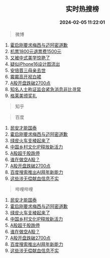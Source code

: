 <div align="center"><h2>实时热搜榜</h2><h4>2024-02-05 11:22:01</h4></div>

> 微博  

1. [霍启刚要求梅西与迈阿密道歉](https://s.weibo.com/weibo?q=%23%E9%9C%8D%E5%90%AF%E5%88%9A%E8%A6%81%E6%B1%82%E6%A2%85%E8%A5%BF%E4%B8%8E%E8%BF%88%E9%98%BF%E5%AF%86%E9%81%93%E6%AD%89%23&t=31&band_rank=1&Refer=top)<br />
2. [机票1800元退票费1500元](https://s.weibo.com/weibo?q=%23%E6%9C%BA%E7%A5%A81800%E5%85%83%E9%80%80%E7%A5%A8%E8%B4%B91500%E5%85%83%23&t=31&band_rank=2&Refer=top)<br />
3. [又被中式美学惊艳了](https://s.weibo.com/weibo?q=%23%E5%8F%88%E8%A2%AB%E4%B8%AD%E5%BC%8F%E7%BE%8E%E5%AD%A6%E6%83%8A%E8%89%B3%E4%BA%86%23&t=31&band_rank=3&Refer=top)<br />
4. [疑似iPhone16设计图流出](https://s.weibo.com/weibo?q=%23%E7%96%91%E4%BC%BCiPhone16%E8%AE%BE%E8%AE%A1%E5%9B%BE%E6%B5%81%E5%87%BA%23&t=31&band_rank=4&Refer=top)<br />
5. [安倍晋三母亲去世](https://s.weibo.com/weibo?q=%23%E5%AE%89%E5%80%8D%E6%99%8B%E4%B8%89%E6%AF%8D%E4%BA%B2%E5%8E%BB%E4%B8%96%23&t=31&band_rank=5&Refer=top)<br />
6. [霉霉高开衩白裙](https://s.weibo.com/weibo?q=%23%E9%9C%89%E9%9C%89%E9%AB%98%E5%BC%80%E8%A1%A9%E7%99%BD%E8%A3%99%23&t=31&band_rank=6&Refer=top)<br />
7. [A股开盘跌破2700点](https://s.weibo.com/weibo?q=%23A%E8%82%A1%E5%BC%80%E7%9B%98%E8%B7%8C%E7%A0%B42700%E7%82%B9%23&t=31&band_rank=7&Refer=top)<br />
8. [知名人士称证监会紧急消息非比寻常](https://s.weibo.com/weibo?q=%23%E7%9F%A5%E5%90%8D%E4%BA%BA%E5%A3%AB%E7%A7%B0%E8%AF%81%E7%9B%91%E4%BC%9A%E7%B4%A7%E6%80%A5%E6%B6%88%E6%81%AF%E9%9D%9E%E6%AF%94%E5%AF%BB%E5%B8%B8%23&t=31&band_rank=8&Refer=top)<br />
9. [格莱美颁奖礼](https://s.weibo.com/weibo?q=%E6%A0%BC%E8%8E%B1%E7%BE%8E%E9%A2%81%E5%A5%96%E7%A4%BC&t=31&band_rank=9&Refer=top)<br />

> 知乎  


> 百度  

1. [民安才能国泰](https://www.baidu.com/s?wd=%E6%B0%91%E5%AE%89%E6%89%8D%E8%83%BD%E5%9B%BD%E6%B3%B0&sa=fyb_news&rsv_dl=fyb_news)<br />
2. [霍启刚要求梅西与迈阿密道歉](https://www.baidu.com/s?wd=%E9%9C%8D%E5%90%AF%E5%88%9A%E8%A6%81%E6%B1%82%E6%A2%85%E8%A5%BF%E4%B8%8E%E8%BF%88%E9%98%BF%E5%AF%86%E9%81%93%E6%AD%89&sa=fyb_news&rsv_dl=fyb_news)<br />
3. [绿皮火车支棱起来了](https://www.baidu.com/s?wd=%E7%BB%BF%E7%9A%AE%E7%81%AB%E8%BD%A6%E6%94%AF%E6%A3%B1%E8%B5%B7%E6%9D%A5%E4%BA%86&sa=fyb_news&rsv_dl=fyb_news)<br />
4. [中国乡村文化IP释放新活力](https://www.baidu.com/s?wd=%E4%B8%AD%E5%9B%BD%E4%B9%A1%E6%9D%91%E6%96%87%E5%8C%96IP%E9%87%8A%E6%94%BE%E6%96%B0%E6%B4%BB%E5%8A%9B&sa=fyb_news&rsv_dl=fyb_news)<br />
5. [A股超千股跌停](https://www.baidu.com/s?wd=A%E8%82%A1%E8%B6%85%E5%8D%83%E8%82%A1%E8%B7%8C%E5%81%9C&sa=fyb_news&rsv_dl=fyb_news)<br />
6. [谁在做空A股？](https://www.baidu.com/s?wd=%E8%B0%81%E5%9C%A8%E5%81%9A%E7%A9%BAA%E8%82%A1%EF%BC%9F&sa=fyb_news&rsv_dl=fyb_news)<br />
7. [A股开盘跌破2700点](https://www.baidu.com/s?wd=A%E8%82%A1%E5%BC%80%E7%9B%98%E8%B7%8C%E7%A0%B42700%E7%82%B9&sa=fyb_news&rsv_dl=fyb_news)<br />
8. [百度搜索推出AI拜年新能力](https://www.baidu.com/s?wd=%E7%99%BE%E5%BA%A6%E6%90%9C%E7%B4%A2%E6%8E%A8%E5%87%BAAI%E6%8B%9C%E5%B9%B4%E6%96%B0%E8%83%BD%E5%8A%9B&sa=fyb_news&rsv_dl=fyb_news)<br />
9. [这些涉无偿献血信息不实](https://www.baidu.com/s?wd=%E8%BF%99%E4%BA%9B%E6%B6%89%E6%97%A0%E5%81%BF%E7%8C%AE%E8%A1%80%E4%BF%A1%E6%81%AF%E4%B8%8D%E5%AE%9E&sa=fyb_news&rsv_dl=fyb_news)<br />

> 哔哩哔哩  

1. [民安才能国泰](https://www.baidu.com/s?wd=%E6%B0%91%E5%AE%89%E6%89%8D%E8%83%BD%E5%9B%BD%E6%B3%B0&sa=fyb_news&rsv_dl=fyb_news)<br />
2. [霍启刚要求梅西与迈阿密道歉](https://www.baidu.com/s?wd=%E9%9C%8D%E5%90%AF%E5%88%9A%E8%A6%81%E6%B1%82%E6%A2%85%E8%A5%BF%E4%B8%8E%E8%BF%88%E9%98%BF%E5%AF%86%E9%81%93%E6%AD%89&sa=fyb_news&rsv_dl=fyb_news)<br />
3. [绿皮火车支棱起来了](https://www.baidu.com/s?wd=%E7%BB%BF%E7%9A%AE%E7%81%AB%E8%BD%A6%E6%94%AF%E6%A3%B1%E8%B5%B7%E6%9D%A5%E4%BA%86&sa=fyb_news&rsv_dl=fyb_news)<br />
4. [中国乡村文化IP释放新活力](https://www.baidu.com/s?wd=%E4%B8%AD%E5%9B%BD%E4%B9%A1%E6%9D%91%E6%96%87%E5%8C%96IP%E9%87%8A%E6%94%BE%E6%96%B0%E6%B4%BB%E5%8A%9B&sa=fyb_news&rsv_dl=fyb_news)<br />
5. [A股超千股跌停](https://www.baidu.com/s?wd=A%E8%82%A1%E8%B6%85%E5%8D%83%E8%82%A1%E8%B7%8C%E5%81%9C&sa=fyb_news&rsv_dl=fyb_news)<br />
6. [谁在做空A股？](https://www.baidu.com/s?wd=%E8%B0%81%E5%9C%A8%E5%81%9A%E7%A9%BAA%E8%82%A1%EF%BC%9F&sa=fyb_news&rsv_dl=fyb_news)<br />
7. [A股开盘跌破2700点](https://www.baidu.com/s?wd=A%E8%82%A1%E5%BC%80%E7%9B%98%E8%B7%8C%E7%A0%B42700%E7%82%B9&sa=fyb_news&rsv_dl=fyb_news)<br />
8. [百度搜索推出AI拜年新能力](https://www.baidu.com/s?wd=%E7%99%BE%E5%BA%A6%E6%90%9C%E7%B4%A2%E6%8E%A8%E5%87%BAAI%E6%8B%9C%E5%B9%B4%E6%96%B0%E8%83%BD%E5%8A%9B&sa=fyb_news&rsv_dl=fyb_news)<br />
9. [这些涉无偿献血信息不实](https://www.baidu.com/s?wd=%E8%BF%99%E4%BA%9B%E6%B6%89%E6%97%A0%E5%81%BF%E7%8C%AE%E8%A1%80%E4%BF%A1%E6%81%AF%E4%B8%8D%E5%AE%9E&sa=fyb_news&rsv_dl=fyb_news)<br />
